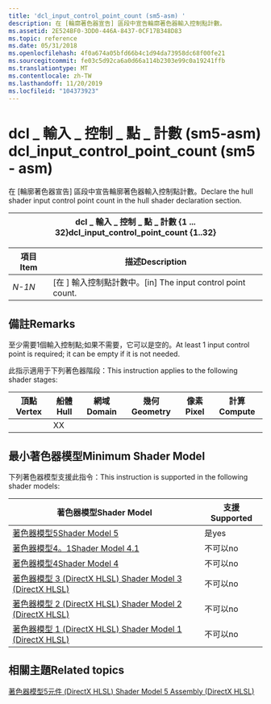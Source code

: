 ```yaml
---
title: 'dcl_input_control_point_count (sm5-asm) '
description: 在 [輪廓著色器宣告] 區段中宣告輪廓著色器輸入控制點計數。
ms.assetid: 2E524BF0-3DD0-446A-8437-0CF17B348D83
ms.topic: reference
ms.date: 05/31/2018
ms.openlocfilehash: 4f0a674a05bfd66b4c1d94da73958dc68f00fe21
ms.sourcegitcommit: fe03c5d92ca6a0d66a114b2303e99c0a19241ffb
ms.translationtype: MT
ms.contentlocale: zh-TW
ms.lasthandoff: 11/20/2019
ms.locfileid: "104373923"
---
```

# <a name="dcl_input_control_point_count-sm5---asm"></a><span data-ttu-id="ffa62-103">dcl \_ 輸入 \_ 控制 \_ 點 \_ 計數 (sm5-asm) </span><span class="sxs-lookup"><span data-stu-id="ffa62-103">dcl\_input\_control\_point\_count (sm5 - asm)</span></span>

<span data-ttu-id="ffa62-104">在 [輪廓著色器宣告] 區段中宣告輪廓著色器輸入控制點計數。</span><span class="sxs-lookup"><span data-stu-id="ffa62-104">Declare the hull shader input control point count in the hull shader declaration section.</span></span>



| <span data-ttu-id="ffa62-105">dcl \_ 輸入 \_ 控制 \_ 點 \_ 計數 {1 ... 32}</span><span class="sxs-lookup"><span data-stu-id="ffa62-105">dcl\_input\_control\_point\_count {1..32}</span></span> |
|-------------------------------------------|



 



| <span data-ttu-id="ffa62-106">項目</span><span class="sxs-lookup"><span data-stu-id="ffa62-106">Item</span></span>                                                   | <span data-ttu-id="ffa62-107">描述</span><span class="sxs-lookup"><span data-stu-id="ffa62-107">Description</span></span>                                      |
|--------------------------------------------------------|--------------------------------------------------|
| <span data-ttu-id="ffa62-108"><span id="N"></span><span id="n"></span>*N-1*</span><span class="sxs-lookup"><span data-stu-id="ffa62-108"><span id="N"></span><span id="n"></span>*N*</span></span><br/> | <span data-ttu-id="ffa62-109">\[在 \] 輸入控制點計數中。</span><span class="sxs-lookup"><span data-stu-id="ffa62-109">\[in\] The input control point count.</span></span><br/> |



 

## <a name="remarks"></a><span data-ttu-id="ffa62-110">備註</span><span class="sxs-lookup"><span data-stu-id="ffa62-110">Remarks</span></span>

<span data-ttu-id="ffa62-111">至少需要1個輸入控制點;如果不需要，它可以是空的。</span><span class="sxs-lookup"><span data-stu-id="ffa62-111">At least 1 input control point is required; it can be empty if it is not needed.</span></span>

<span data-ttu-id="ffa62-112">此指示適用于下列著色器階段：</span><span class="sxs-lookup"><span data-stu-id="ffa62-112">This instruction applies to the following shader stages:</span></span>



| <span data-ttu-id="ffa62-113">頂點</span><span class="sxs-lookup"><span data-stu-id="ffa62-113">Vertex</span></span> | <span data-ttu-id="ffa62-114">船體</span><span class="sxs-lookup"><span data-stu-id="ffa62-114">Hull</span></span> | <span data-ttu-id="ffa62-115">網域</span><span class="sxs-lookup"><span data-stu-id="ffa62-115">Domain</span></span> | <span data-ttu-id="ffa62-116">幾何</span><span class="sxs-lookup"><span data-stu-id="ffa62-116">Geometry</span></span> | <span data-ttu-id="ffa62-117">像素</span><span class="sxs-lookup"><span data-stu-id="ffa62-117">Pixel</span></span> | <span data-ttu-id="ffa62-118">計算</span><span class="sxs-lookup"><span data-stu-id="ffa62-118">Compute</span></span> |
|--------|------|--------|----------|-------|---------|
|        | <span data-ttu-id="ffa62-119">X</span><span class="sxs-lookup"><span data-stu-id="ffa62-119">X</span></span>    |        |          |       |         |



 

## <a name="minimum-shader-model"></a><span data-ttu-id="ffa62-120">最小著色器模型</span><span class="sxs-lookup"><span data-stu-id="ffa62-120">Minimum Shader Model</span></span>

<span data-ttu-id="ffa62-121">下列著色器模型支援此指令：</span><span class="sxs-lookup"><span data-stu-id="ffa62-121">This instruction is supported in the following shader models:</span></span>



| <span data-ttu-id="ffa62-122">著色器模型</span><span class="sxs-lookup"><span data-stu-id="ffa62-122">Shader Model</span></span>                                              | <span data-ttu-id="ffa62-123">支援</span><span class="sxs-lookup"><span data-stu-id="ffa62-123">Supported</span></span> |
|-----------------------------------------------------------|-----------|
| [<span data-ttu-id="ffa62-124">著色器模型5</span><span class="sxs-lookup"><span data-stu-id="ffa62-124">Shader Model 5</span></span>](d3d11-graphics-reference-sm5.md)        | <span data-ttu-id="ffa62-125">是</span><span class="sxs-lookup"><span data-stu-id="ffa62-125">yes</span></span>       |
| [<span data-ttu-id="ffa62-126">著色器模型4。1</span><span class="sxs-lookup"><span data-stu-id="ffa62-126">Shader Model 4.1</span></span>](dx-graphics-hlsl-sm4.md)              | <span data-ttu-id="ffa62-127">不可以</span><span class="sxs-lookup"><span data-stu-id="ffa62-127">no</span></span>        |
| [<span data-ttu-id="ffa62-128">著色器模型4</span><span class="sxs-lookup"><span data-stu-id="ffa62-128">Shader Model 4</span></span>](dx-graphics-hlsl-sm4.md)                | <span data-ttu-id="ffa62-129">不可以</span><span class="sxs-lookup"><span data-stu-id="ffa62-129">no</span></span>        |
| [<span data-ttu-id="ffa62-130">著色器模型 3 (DirectX HLSL) </span><span class="sxs-lookup"><span data-stu-id="ffa62-130">Shader Model 3 (DirectX HLSL)</span></span>](dx-graphics-hlsl-sm3.md) | <span data-ttu-id="ffa62-131">不可以</span><span class="sxs-lookup"><span data-stu-id="ffa62-131">no</span></span>        |
| [<span data-ttu-id="ffa62-132">著色器模型 2 (DirectX HLSL) </span><span class="sxs-lookup"><span data-stu-id="ffa62-132">Shader Model 2 (DirectX HLSL)</span></span>](dx-graphics-hlsl-sm2.md) | <span data-ttu-id="ffa62-133">不可以</span><span class="sxs-lookup"><span data-stu-id="ffa62-133">no</span></span>        |
| [<span data-ttu-id="ffa62-134">著色器模型 1 (DirectX HLSL) </span><span class="sxs-lookup"><span data-stu-id="ffa62-134">Shader Model 1 (DirectX HLSL)</span></span>](dx-graphics-hlsl-sm1.md) | <span data-ttu-id="ffa62-135">不可以</span><span class="sxs-lookup"><span data-stu-id="ffa62-135">no</span></span>        |



 

## <a name="related-topics"></a><span data-ttu-id="ffa62-136">相關主題</span><span class="sxs-lookup"><span data-stu-id="ffa62-136">Related topics</span></span>

<dl> <dt>

[<span data-ttu-id="ffa62-137">著色器模型5元件 (DirectX HLSL) </span><span class="sxs-lookup"><span data-stu-id="ffa62-137">Shader Model 5 Assembly (DirectX HLSL)</span></span>](shader-model-5-assembly--directx-hlsl-.md)
</dt> </dl>

 

 





